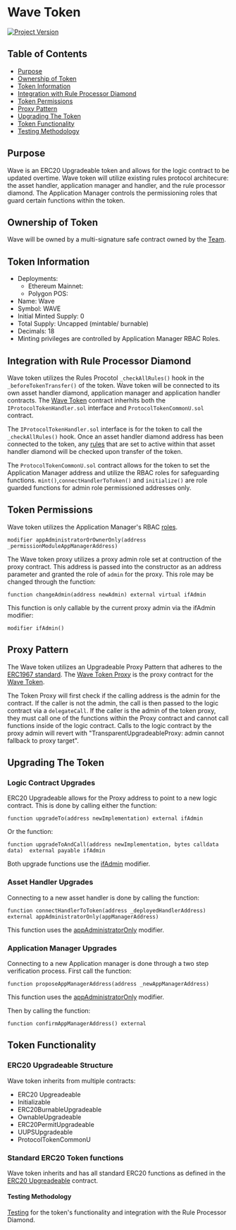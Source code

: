 # Wave Token 
[![Project Version][version-image]][version-url]


## Table of Contents
- [Purpose](#purpose)
- [Ownership of Token](#ownership-of-token)
- [Token Information](#token-information)
- [Integration with Rule Processor Diamond](#integration-with-rule-processor-diamond)
- [Token Permissions](#token-permissions)
- [Proxy Pattern](#proxy-pattern)
- [Upgrading The Token](#upgrading-the-token)
- [Token Functionality](#token-functionality)
- [Testing Methodology](#testing-methodology)



## Purpose 
Wave is an ERC20 Upgradeable token and allows for the logic contract to be updated overtime. Wave token will utilize existing rules protocol architecure: the asset handler, application manager and handler, and the rule processor diamond. The Application Manager controls the permissioning roles that guard certain functions within the token.  


## Ownership of Token

Wave will be owned by a multi-signature safe contract owned by the [Team](mailto:engineering@thrackle.io).

## Token Information
- Deployments: 
    - Ethereum Mainnet: <Mainnet Address>
    - Polygon POS: <Polygon Address> 
- Name: Wave 
- Symbol: WAVE 
- Initial Minted Supply: 0 
- Total Supply: Uncapped (mintable/ burnable)
- Decimals: 18 
- Minting privileges are controlled by Application Manager RBAC Roles. 

## Integration with Rule Processor Diamond 
Wave token utilizes the Rules Procotol `_checkAllRules()` hook in the `_beforeTokenTransfer()` of the token. Wave token will be connected to its own asset handler diamond, application manager and application handler contracts. The [Wave Token](../../../src/token/ProtocolToken.sol) contract inherhits both the `IProtocolTokenHandler.sol` interface and `ProtocolTokenCommonU.sol` contract.

The `IProtocolTokenHandler.sol` interface is for the token to call the `_checkAllRules()` hook. Once an asset handler diamond address has been connected to the token, any [rules](../../../lib/tron/docs/userGuides/rules/README.md) that are set to active within that asset handler diamond will be checked upon transfer of the token. 

The `ProtocolTokenCommonU.sol` contract allows for the token to set the Application Manager address and utilize the RBAC roles for safeguarding functions. `mint()`,`connectHandlerToToken()` and `initialize()` are role guarded functions for admin role permissioned addresses only. 


## Token Permissions
Wave token utilizes the Application Manager's RBAC [roles](../../../lib/tron/docs/userGuides/permissions/ADMIN-ROLES.md).

```solidity
modifier appAdministratorOrOwnerOnly(address _permissionModuleAppManagerAddress)
```

The Wave token proxy utilizes a proxy admin role set at contruction of the proxy contract. This address is passed into the constructor as an address parameter and granted the role of `admin` for the proxy. This role may be changed through the function: 

```solidity
function changeAdmin(address newAdmin) external virtual ifAdmin
```

This function is only callable by the current proxy admin via the ifAdmin modifier: 

```solidity
modifier ifAdmin() 
```

## Proxy Pattern 

The Wave token utilizes an Upgradeable Proxy Pattern that adheres to the [ERC1967 standard](https://eips.ethereum.org/EIPS/eip-1967). The [Wave Token Proxy](../../../src/token/ProtocolTokenProxy.sol) is the proxy contract for the [Wave Token](../../../src/token/ProtocolToken.sol). 

The Token Proxy will first check if the calling address is the admin for the contract. If the caller is not the admin, the call is then passed to the logic contract via a `delegateCall`. If the caller is the admin of the token proxy, they must call one of the functions within the Proxy contract and cannot call functions inside of the logic contract. Calls to the logic contract by the proxy admin will revert with "TransparentUpgradeableProxy: admin cannot fallback to proxy target". 

## Upgrading The Token 
### Logic Contract Upgrades
ERC20 Upgradeable allows for the Proxy address to point to a new logic contract. This is done by calling either the function: 
```solidity
function upgradeTo(address newImplementation) external ifAdmin
```
Or the function:
```solidity
function upgradeToAndCall(address newImplementation, bytes calldata data)  external payable ifAdmin
```
Both upgrade functions use the [ifAdmin](#token-permissions) modifier. 

### Asset Handler Upgrades
Connecting to a new asset handler is done by calling the function: 
```solidity
function connectHandlerToToken(address _deployedHandlerAddress) external appAdministratorOnly(appManagerAddress) 
```
This function uses the [appAdministratorOnly](#token-permissions) modifier. 

### Application Manager Upgrades 
Connecting to a new Application manager is done through a two step verification process. First call the function: 
```solidity
function proposeAppManagerAddress(address _newAppManagerAddress)
```
This function uses the [appAdministratorOnly](#token-permissions) modifier. 

Then by calling the function: 
```solidity
function confirmAppManagerAddress() external
```

## Token Functionality 
### ERC20 Upgradeable Structure
Wave token inherits from multiple contracts: 
- ERC20 Upgreadeable
- Initializable 
- ERC20BurnableUpgradeable 
- OwnableUpgradeable 
- ERC20PermitUpgradeable 
- UUPSUpgradeable 
- ProtocolTokenCommonU 

### Standard ERC20 Token functions 
Wave token inherits and has all standard ERC20 functions as defined in the [ERC20 Upgreadeable](https://github.com/OpenZeppelin/openzeppelin-contracts-upgradeable/blob/master/contracts/token/ERC20/ERC20Upgradeable.sol) contract. 

#### Testing Methodology 
[Testing](./ERC20_UPGRADEABLE_TESTING_METHODOLOGY.md) for the token's functionality and integration with the Rule Processor Diamond.


<!-- These are the header links -->
[version-image]: https://img.shields.io/badge/Version-1.0.0-brightgreen?style=for-the-badge&logo=appveyor
[version-url]: https://github.com/thrackle-io/pacman